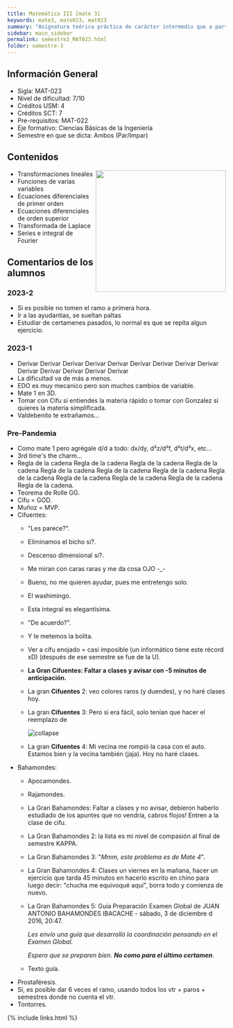 ```yaml
---
title: Matemática III [mate 3]
keywords: mate3, mate023, mat023
summary: "Asignatura teórica práctica de carácter intermedio que a partir de una introducción a las transformaciones lineales, entrega los conceptos fundamentales del cálculo diferencial en varias variables, ecuaciones diferenciales ordinarias, series y transformadas de Fourier. La tercera es la vencida ahahahaha aaah aha AAAAAAAAAAAAAAAAAA :'D"
sidebar: main_sidebar
permalink: semestre3_MAT023.html
folder: semestre-3
---
```


## Información General

- Sigla: MAT-023
- Nivel de dificultad: 7/10
- Créditos USM: 4
- Créditos SCT: 7
- Pre-requisitos: MAT-022
- Eje formativo: Ciencias Básicas de la Ingeniería
- Semestre en que se dicta: Ambos (Par/Impar)

## Contenidos

<img align= "right" width= "300" height= "280" src= "images/semestre-3/mate3-meme1.jpg">

- Transformaciones lineales
- Funciones de varias variables
- Ecuaciones diferenciales de primer orden
- Ecuaciones diferenciales de orden superior
- Transformada de Laplace
- Series e integral de Fourier

## Comentarios de los alumnos

### 2023-2

- Si es posible no tomen el ramo a primera hora.
- Ir a las ayudantias, se sueltan paltas
- Estudiar de certamenes pasados, lo normal es que se repita algun ejercicio.

### 2023-1

- Derivar Derivar Derivar Derivar Derivar Derivar Derivar Derivar Derivar Derivar Derivar Derivar Derivar Derivar
- La dificultad va de más a menos.
- EDO es muy mecanico pero son muchos cambios de variable.
- Mate 1 en 3D.
- Tomar con Cifu si entiendes la materia rápido o tomar con Gonzalez si quieres la materia simplificada.
- Valdebenito te extrañamos...

### Pre-Pandemia

- Como mate 1 pero agrégale d/d a todo: dx/dy, d²z/d²f, d²t/d²x, etc...
- 3rd time's the charm...
- Regla de la cadena Regla de la cadena Regla de la cadena Regla de la cadena Regla de la cadena Regla de la cadena Regla de la cadena Regla de la cadena Regla de la cadena Regla de la cadena Regla de la cadena Regla de la cadena.
- Teorema de Rolle GG.
- Cifu = GOD.
- Muñoz = MVP.
- Cifuentes:
  - "Les parece?".
  - Eliminamos el bicho si?.
  - Descenso dimensional si?.
  - Me miran con caras raras y me da cosa OJO -_-
  - Bueno, no me quieren ayudar, pues me entretengo solo.
  - El washimingo.
  - Esta integral es elegantísima.
  - "De acuerdo?".
  - Y le metemos la bolita.
  - Ver a cifu enojado = casi imposible (un informático tiene este récord xD) (después de ese semestre se fue de la U).
  - **La Gran Cifuentes: Faltar a clases y avisar con -5 minutos de anticipación.**
  - La gran **Cifuentes** 2: veo colores raros (y duendes), y no haré clases hoy.
  - La gran **Cifuentes** 3: Pero si era fácil, solo tenían que hacer el reemplazo de

    <div class='text-center mb-3'>
        <img src="images/semestre-3/mate3-meme2.jpg" alt="collapse" height="auto">
    </div>

  - La gran **Cifuentes** 4: Mi vecina me rompió la casa con el auto. Estamos bien y la vecina también (jaja). Hoy no haré clases.
- Bahamondes:
  - Apocamondes.
  - Rajamondes.
  - La Gran Bahamondes: Faltar a clases y no avisar, debieron haberlo estudiado de los apuntes que no vendría, cabros flojos! Entren a la clase de cifu.
  - La Gran Bahamondes 2: la lista es mi nivel de compasión al final de semestre KAPPA.
  - La Gran Bahamondes 3: "*Mmm, este problema es de Mate 4*".
  - La Gran Bahamondes 4: Clases un viernes en la mañana, hacer un ejercicio que tarda 45 minutos en hacerlo escrito en chino para luego decir: "chucha me equivoqué aquí", borra todo y comienza de nuevo.
  - La Gran Bahamondes 5: Guía Preparación Examen Global de JUAN ANTONIO BAHAMONDES IBACACHE - sábado, 3 de diciembre d 2016, 20:47.

    *Les envío una guía que desarrolló la coordinación pensando en el Examen Global.*

    *Espero que se preparen bien. **No como para el último certamen***.
  - Texto guía.
- Prostaféresis.
- Sí, es posible dar 6 veces el ramo, usando todos los vtr + paros + semestres donde no cuenta el vtr.
- Tontorres.

{% include links.html %}
